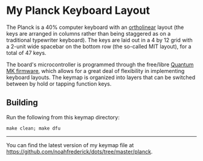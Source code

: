 # My Planck Keyboard Layout

The Planck is a 40% computer keyboard with an [ortholinear][olkb] layout
(the keys are arranged in columns rather than being staggered as on a traditional typewriter keyboard).
The keys are laid out in a 4 by 12 grid with a 2-unit wide spacebar on the bottom row (the so-called MIT layout), for a total of 47 keys.

The board's microcontroller is programmed through the free/libre [Quantum MK firmware][qmk], which allows for a great
deal of flexibility in implementing keyboard layouts. The keymap is organized into layers that can be switched between
by hold or tapping function keys.

[olkb]: https://olkb.com/reference/primer/
[qmk]: https://github.com/qmk/qmk_firmware

## Building

Run the following from this keymap directory:

    make clean; make dfu

----------

You can find the latest version of my keymap file at <https://github.com/noahfrederick/dots/tree/master/planck>.
